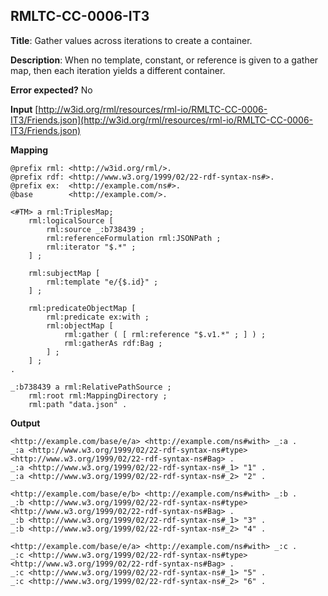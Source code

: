## RMLTC-CC-0006-IT3

**Title**: Gather values across iterations to create a container.

**Description**: When no template, constant, or reference is given to a gather map, then each iteration yields a different container.

**Error expected?** No

**Input**
 [http://w3id.org/rml/resources/rml-io/RMLTC-CC-0006-IT3/Friends.json](http://w3id.org/rml/resources/rml-io/RMLTC-CC-0006-IT3/Friends.json)

**Mapping**
```
@prefix rml: <http://w3id.org/rml/>.
@prefix rdf: <http://www.w3.org/1999/02/22-rdf-syntax-ns#>.
@prefix ex:  <http://example.com/ns#>.
@base        <http://example.com/>.

<#TM> a rml:TriplesMap;
    rml:logicalSource [
        rml:source _:b738439 ;
        rml:referenceFormulation rml:JSONPath ;
        rml:iterator "$.*" ;
    ] ;

    rml:subjectMap [
        rml:template "e/{$.id}" ;
    ] ;

    rml:predicateObjectMap [
        rml:predicate ex:with ;
        rml:objectMap [
            rml:gather ( [ rml:reference "$.v1.*" ; ] ) ;
            rml:gatherAs rdf:Bag ;
        ] ;
    ] ;
.

_:b738439 a rml:RelativePathSource ;
    rml:root rml:MappingDirectory ;
    rml:path "data.json" .
```

**Output**
```
<http://example.com/base/e/a> <http://example.com/ns#with> _:a .
_:a <http://www.w3.org/1999/02/22-rdf-syntax-ns#type> <http://www.w3.org/1999/02/22-rdf-syntax-ns#Bag> .
_:a <http://www.w3.org/1999/02/22-rdf-syntax-ns#_1> "1" .
_:a <http://www.w3.org/1999/02/22-rdf-syntax-ns#_2> "2" .

<http://example.com/base/e/b> <http://example.com/ns#with> _:b .
_:b <http://www.w3.org/1999/02/22-rdf-syntax-ns#type> <http://www.w3.org/1999/02/22-rdf-syntax-ns#Bag> .
_:b <http://www.w3.org/1999/02/22-rdf-syntax-ns#_1> "3" .
_:b <http://www.w3.org/1999/02/22-rdf-syntax-ns#_2> "4" .

<http://example.com/base/e/a> <http://example.com/ns#with> _:c .
_:c <http://www.w3.org/1999/02/22-rdf-syntax-ns#type> <http://www.w3.org/1999/02/22-rdf-syntax-ns#Bag> .
_:c <http://www.w3.org/1999/02/22-rdf-syntax-ns#_1> "5" .
_:c <http://www.w3.org/1999/02/22-rdf-syntax-ns#_2> "6" .
```

